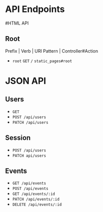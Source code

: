 # API Endpoints

#HTML API

## Root
  Prefix | Verb | URI Pattern | Controller#Action
- `root`   `GET`      `/`      `static_pages#root`

# JSON API
## Users
- `GET`
- `POST /api/users`
- `PATCH /api/users`

## Session
- `POST /api/users`
- `PATCH api/users`

## Events
- `GET /api/events`
- `POST /api/events`
- `GET /api/events/:id`     
- `PATCH /api/events/:id`
- `DELETE /api/events/:id`
